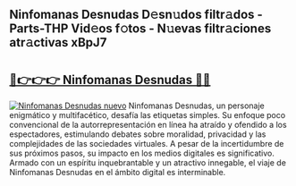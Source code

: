 ## Ninfomanas Desnudas D𝚎sn𝚞dos filtr𝚊dos - Parts-THP Vid𝚎os f𝚘tos - N𝚞evas filtr𝚊ciones atr𝚊ctivas xBpJ7

# <h2><a href="http://mb72fqk.tromn.icu/?c=Ninfomanas+Desnudas">🔗👉👉👉 Ninfomanas Desnudas 🔗🔗</a></h2>

[![Ninfomanas Desnudas nuevo](https://i.imgur.com/pEAQMta.gif)](http://mb72fqk.tromn.icu/?c=Ninfomanas+Desnudas)
Ninfomanas Desnudas, un personaje enigmático y multifacético, desafía las etiquetas simples. Su enfoque poco convencional de la autorrepresentación en línea ha atraído y ofendido a los espectadores, estimulando debates sobre moralidad, privacidad y las complejidades de las sociedades virtuales. A pesar de la incertidumbre de sus próximos pasos, su impacto en los medios digitales es significativo. Armado con un espíritu inquebrantable y un atractivo innegable, el viaje de Ninfomanas Desnudas en el ámbito digital es interminable.
